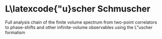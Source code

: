 # L\latexcode{\"u}scher Schmuscher
Full analysis chain of the finite volume spectrum from two-point correlators to phase-shifts and other infinite-volume observables using the L\"uscher formalism
